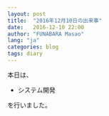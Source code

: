 ```yaml
---
layout: post
title:  "2016年12月10日の出来事"
date:   2016-12-10 22:00
author: "FUNABARA Masao"
lang: "ja"
categories: blog
tags: diary
---
```


本日は、

* システム開発

を行いました。
